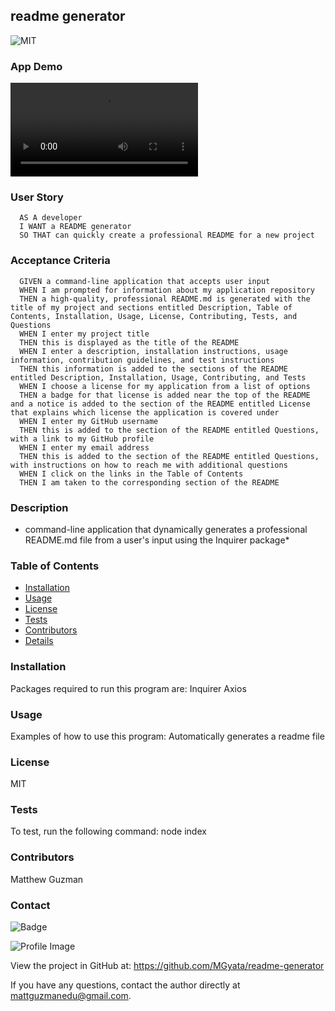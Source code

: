 
  ## readme generator 
  
  
![MIT](http://img.shields.io/badge/license-MIT-brightgreen.svg) 
  
  ### App Demo
  ![](C:\Desktop\readme-generator-master\images\Readmegenerator.mp4)
  
  ### User Story
  
  ```text
    AS A developer
    I WANT a README generator
    SO THAT can quickly create a professional README for a new project
  ```
  
  ### Acceptance Criteria
  
  ```text
    GIVEN a command-line application that accepts user input
    WHEN I am prompted for information about my application repository
    THEN a high-quality, professional README.md is generated with the title of my project and sections entitled Description, Table of Contents, Installation, Usage, License, Contributing, Tests, and Questions
    WHEN I enter my project title
    THEN this is displayed as the title of the README
    WHEN I enter a description, installation instructions, usage information, contribution guidelines, and test instructions
    THEN this information is added to the sections of the README entitled Description, Installation, Usage, Contributing, and Tests
    WHEN I choose a license for my application from a list of options
    THEN a badge for that license is added near the top of the README and a notice is added to the section of the README entitled License that explains which license the application is covered under
    WHEN I enter my GitHub username
    THEN this is added to the section of the README entitled Questions, with a link to my GitHub profile
    WHEN I enter my email address
    THEN this is added to the section of the README entitled Questions, with instructions on how to reach me with additional questions
    WHEN I click on the links in the Table of Contents
    THEN I am taken to the corresponding section of the README
  ```
  
  ### Description
   * command-line application that dynamically generates a professional README.md file from a user's input using the Inquirer package*
    
  ### Table of Contents
  - [Installation](#installation)
  - [Usage](#usage)
  - [License](#license)
  - [Tests](#tests)
  - [Contributors](#contributors)
  - [Details](#details)
  
  ### Installation
  Packages required to run this program are: Inquirer Axios
  
  ### Usage
  Examples of how to use this program: Automatically generates a readme file
  
  ### License
  MIT
  
  ### Tests
  To test, run the following command: node index
  
  ### Contributors
  Matthew Guzman
  
  ### Contact
  
![Badge](https://img.shields.io/badge/Github-MGyata-4cbbb9) 
  
![Profile Image](https://github.com/MGyata.png?size=50)
  
View the project in GitHub at: https://github.com/MGyata/readme-generator
  
If you have any questions, contact the author directly at mattguzmanedu@gmail.com.